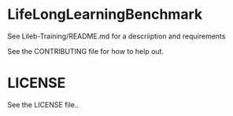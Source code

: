 # LifeLongLearningBenchmark

See Lileb-Training/README.md for a descriiption and requirements

See the CONTRIBUTING file for how to help out.

# LICENSE
See the LICENSE file..
